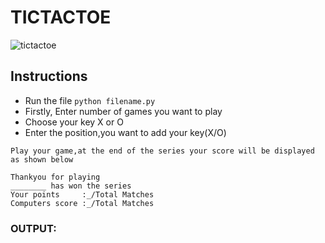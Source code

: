 # TICTACTOE 
![tictactoe](https://upload.wikimedia.org/wikipedia/commons/2/24/Tic-tac-toe_%28PSF%29.svg)
## Instructions
* Run the file `python filename.py`
* Firstly, Enter number of games you want to play
* Choose your key X or O
* Enter the position,you want to add your key(X/O)<br>

```Play your game,at the end of the series your score will be displayed as shown below```
```Text
Thankyou for playing
________ has won the series
Your points     :_/Total Matches
Computers score :_/Total Matches
```
### OUTPUT:

